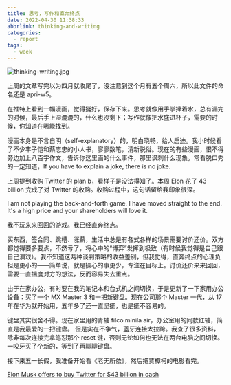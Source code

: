 ```yaml
---
title: 思考，写作和直奔终点
date: 2022-04-30 11:38:33
abbrlink: thinking-and-writing
categories:
  - report
tags:
  - week
---
```


![thinking-writing.jpg](https://p9-juejin.byteimg.com/tos-cn-i-k3u1fbpfcp/65857b20af8442378852fe093916c1fa~tplv-k3u1fbpfcp-watermark.image?)

上周的文章写完以为四月就收尾了，没注意到这个月有五个周六，所以此文件的命名还是 apri-w5。

在推特上看到一幅漫画，觉得挺好，保存下来。思考就像用手掌捧着水，总有漏完的时候，最后手上湿漉漉的，什么也没剩下；写作就像把水盛进杯子，需要的时候，你知道在哪能找到。

漫画本身是不言自明（self-explanatory）的，明白晓畅，给人启迪。我小时候看了不少丰子恺和蔡志忠的小人书，寥寥数笔，清新脱俗。现在的有些漫画，恨不得旁边加上八百字作文，告诉你这里画的什么事件，那里讽刺什么现象。常看脱口秀的一定知道，If you have to explain a joke, there is no joke.

上周提到收购 Twitter 的 plan b，看样子是没法得知了。本周 Elon 花了 43 billion 完成了对 Twitter 的收购。收购过程中，这句话留给我印象很深。

I am not playing the back-and-forth game. I have moved straight to the end. It's a high price and your shareholders will love it.

我不玩来来回回的游戏。我已经直奔终点。

买东西，签合同、跳槽、涨薪，生活中总是有各式各样的场景需要讨价还价。双方都觉得要多要点，不然亏了，将心中的“博弈”发挥到极致（有时候我觉得是自己跟自己演戏）。我不知道这两种谈判策略的收益差别，但我觉得，直奔终点的心理负担是更小的——简单说，就是操心的事更少，专注在目标上。讨价还价来来回回，需要一直揣度对方的想法，反而容易失去重点。

由于在家办公，有时要在我的笔记本和台式机之间切换，于是更新了一下家用办公设备：买了一个 MX Master 3 和一把新键盘。现在公司那个 Master 一代，从 17 年在华为就开始用，五年多了还一直坚挺，也是挺不容易的。

键盘其实很舍不得。现在家里用的青轴 filco minila air，办公室用的同款红轴，简直是我最爱的一把键盘。 但是实在不争气，蓝牙连接太拉跨。我查了很多资料，除非每次连接完拿笔怼那个 reset 键，否则无论如何也无法在两台电脑之间切换。一咬牙买了个新的，等到了再聊聊键盘。

接下来五一长假，我准备开始看《老无所依》，然后把贾樟柯的电影看完。

[Elon Musk offers to buy Twitter for $43 billion in cash](https://www.axios.com/2022/04/14/elon-musk-offers-buy-twitter)
